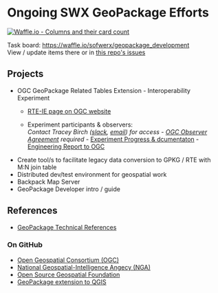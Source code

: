 # Ongoing SWX GeoPackage Efforts #

[![Waffle.io - Columns and their card count](https://badge.waffle.io/sofwerx/geopackage_development.svg?columns=all)](https://waffle.io/sofwerx/geopackage_development)

Task board: https://waffle.io/sofwerx/geopackage_development  
View / update items there or in [this repo's issues](https://github.com/sofwerx/geopackage_development/issues)

## Projects ##
- OGC GeoPackage Related Tables Extension - Interoperability Experiment  
  - [RTE-IE page on OGC website](http://www.opengeospatial.org/projects/initiatives/gpkg-rteie)

  - Experiment participants & observers:  
  _Contact Tracey Birch ([slack](https://sofwerx.slack.com/team/U5N2X4Q69), [email](mailto:tracey.birch@sofwerx.org)) for access - [OGC Observer Agreement](https://portal.opengeospatial.org/files/?artifact_id=75290) required_
    	- [Experiment Progress & dcumentaton](https://github.com/tabinfl/related-tables-IE)
    	- [Engineering Report to OGC](https://github.com/sofwerx/gpkg-rte-ie-er)
- Create tool/s to facilitate legacy data conversion to GPKG / RTE with M:N join table
- Distributed dev/test environment for geospatial work
- Backpack Map Server
- GeoPackage Developer intro / guide

## References ##
- [GeoPackage Technical References](https://trello.com/b/PpUbxYxf/reference)

### On GitHub ###
- [Open Geospatial Consortium (OGC)](https://github.com/opengeospatial)
- [National Geospatial-Intelligence Angecy (NGA)](https://github.com/ngageoint)
- [Open Source Geospatial Foundation](https://github.com/OSGeo)
- [GeoPackage extension to QGIS](https://github.com/pka/qgpkg)
